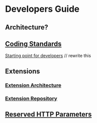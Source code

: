 
# Developers Guide
## Architecture?
## [Coding Standards](Coding-Standards)
[Starting point for developers](ExtensionDeveloperStart) // rewrite this
<How-to-test>
## Extensions
### [Extension Architecture](Extension-Architecture)
### [Extension Repository](Extension-Repository)
### <Wrapper-Example>

## [Reserved HTTP Parameters](HTTP-Parameters)
<Instance-Lists>
<JavaScriptEvents>
<PHPCodeSniffer>
<PHPUnit>
<Using-the-repository>
<Webservices>

